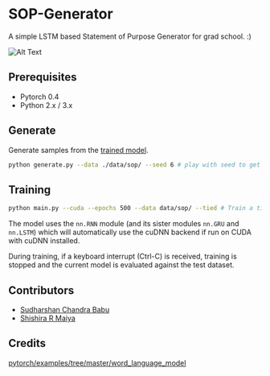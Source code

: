 # SOP-Generator

A simple LSTM based Statement of Purpose Generator for grad school. :)

![Alt Text](https://github.com/cbsudux/SOP-generator/blob/master/Peek%202018-11-16%2014-57.gif)

## Prerequisites
- Pytorch 0.4
- Python 2.x /  3.x

## Generate

Generate samples from the [trained model](https://github.com/cbsudux/SOP-generator/blob/master/model.pt). 
```bash
python generate.py --data ./data/sop/ --seed 6 # play with seed to get different text
```

## Training

```bash
python main.py --cuda --epochs 500 --data data/sop/ --tied # Train a tied LSTM on SOP dataset with CUDA for 500 epochs
```

The model uses the `nn.RNN` module (and its sister modules `nn.GRU` and `nn.LSTM`)
which will automatically use the cuDNN backend if run on CUDA with cuDNN installed.

During training, if a keyboard interrupt (Ctrl-C) is received,
training is stopped and the current model is evaluated against the test dataset.

## Contributors

- [Sudharshan Chandra Babu](http://github.com/cbsudux)
- [Shishira R Maiya](https://github.com/abhyantrika)

## Credits

[pytorch/examples/tree/master/word_language_model](https://github.com/pytorch/examples/tree/master/word_language_model)
